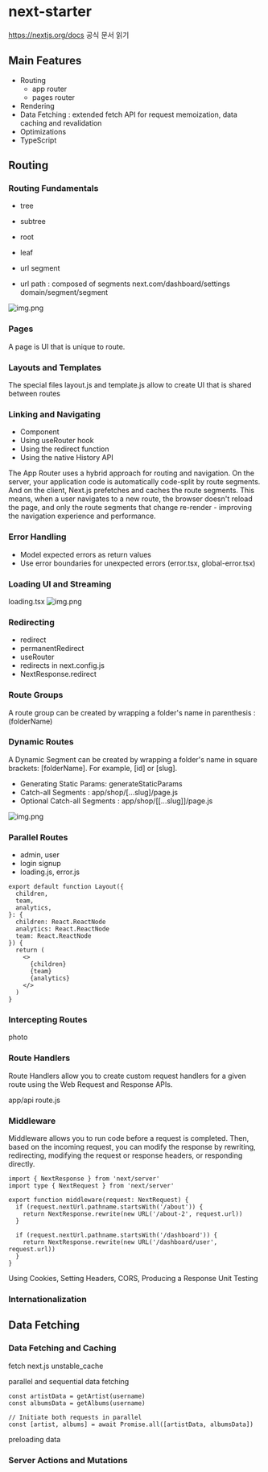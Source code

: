 # next-starter

https://nextjs.org/docs
공식 문서 읽기


## Main Features
- Routing
    - app router
    - pages router
- Rendering
- Data Fetching : extended fetch API for request memoization, data caching and revalidation
- Optimizations
- TypeScript

## Routing

### Routing Fundamentals
- tree
- subtree
- root
- leaf

- url segment
- url path : composed of segments
  next.com/dashboard/settings
  domain/segment/segment

![img.png](image/tree.png)

### Pages
A page is UI that is unique to route.

### Layouts and Templates
The special files layout.js and template.js allow to create UI that is shared between routes

### Linking and Navigating

- <Link> Component
- Using useRouter hook
- Using the redirect function
- Using the native History API

The App Router uses a hybrid approach for routing and navigation. 
On the server, your application code is automatically code-split by route segments. And on the client, Next.js prefetches and caches the route segments. 
This means, when a user navigates to a new route, the browser doesn't reload the page, 
and only the route segments that change re-render - improving the navigation experience and performance.


### Error Handling
- Model expected errors as return values
- Use error boundaries for unexpected errors (error.tsx, global-error.tsx)

### Loading UI and Streaming
loading.tsx
![img.png](image/suspense.png)


### Redirecting
- redirect
- permanentRedirect
- useRouter
- redirects in next.config.js
- NextResponse.redirect

### Route Groups
A route group can be created by wrapping a folder's name in parenthesis : (folderName)

### Dynamic Routes
A Dynamic Segment can be created by wrapping a folder's name in square brackets: [folderName]. 
For example, [id] or [slug].

- Generating Static Params: generateStaticParams
- Catch-all Segments : app/shop/[...slug]/page.js
- Optional Catch-all Segments : app/shop/[[...slug]]/page.js

![img.png](image/dynamic-route.png)

### Parallel Routes

- admin, user
- login signup
- loading.js, error.js

```
export default function Layout({
  children,
  team,
  analytics,
}: {
  children: React.ReactNode
  analytics: React.ReactNode
  team: React.ReactNode
}) {
  return (
    <>
      {children}
      {team}
      {analytics}
    </>
  )
}
```

### Intercepting Routes
photo

### Route Handlers
Route Handlers allow you to create custom request handlers for a given route using the Web Request and Response APIs.

app/api
  route.js


### Middleware
Middleware allows you to run code before a request is completed. Then, based on the incoming request, you can modify the response by rewriting, redirecting, modifying the request or response headers, or responding directly.

```
import { NextResponse } from 'next/server'
import type { NextRequest } from 'next/server'
 
export function middleware(request: NextRequest) {
  if (request.nextUrl.pathname.startsWith('/about')) {
    return NextResponse.rewrite(new URL('/about-2', request.url))
  }
 
  if (request.nextUrl.pathname.startsWith('/dashboard')) {
    return NextResponse.rewrite(new URL('/dashboard/user', request.url))
  }
}
```

Using Cookies, Setting Headers, CORS, Producing a Response
Unit Testing

### Internationalization

## Data Fetching

### Data Fetching and Caching
fetch
next.js unstable_cache

parallel and sequential data fetching

```
const artistData = getArtist(username)
const albumsData = getAlbums(username)

// Initiate both requests in parallel
const [artist, albums] = await Promise.all([artistData, albumsData])
```

preloading data

### Server Actions and Mutations
